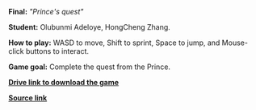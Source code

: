 **Final:** _"Prince's quest"_

**Student:** Olubunmi Adeloye, HongCheng Zhang. 

**How to play:** 
WASD to move, Shift to sprint, Space to jump, and Mouse-click buttons to interact. 

**Game goal:**
Complete the quest from the Prince. 

[**Drive link to download the game**](https://drive.google.com/drive/folders/19G7xJfkdOocILlWpi3dfDGkFLTAWmoOf?usp=sharing)
 
[**Source link**](https://github.com/Zhang-Ale/game615-spring2023-final/tree/main/)
